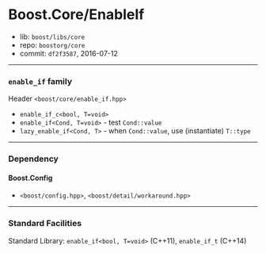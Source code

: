 # Boost.Core/EnableIf

* lib: `boost/libs/core`
* repo: `boostorg/core`
* commit: `df2f3587`, 2016-07-12

------
### `enable_if` family

Header `<boost/core/enable_if.hpp>`

* `enable_if_c<bool, T=void>`
* `enable_if<Cond, T=void>` - test `Cond::value`
* `lazy_enable_if<Cond, T>` - when `Cond::value`, use (instantiate) `T::type`

------
### Dependency

#### Boost.Config

* `<boost/config.hpp>`, `<boost/detail/workaround.hpp>`

------
### Standard Facilities

Standard Library: `enable_if<bool, T=void>` (C++11), `enable_if_t` (C++14)
